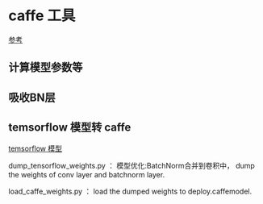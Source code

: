 # caffe 工具
[参考](https://github.com/Ewenwan/caffe_tools)

## 计算模型参数等

## 吸收BN层


## temsorflow 模型转 caffe
[temsorflow 模型](https://github.com/tensorflow/models/blob/master/research/object_detection/g3doc/detection_model_zoo.md)

   dump_tensorflow_weights.py ： 
      模型优化:BatchNorm合并到卷积中， dump the weights of conv layer and batchnorm layer.
      
   load_caffe_weights.py ：
       load the dumped weights to deploy.caffemodel.
   
